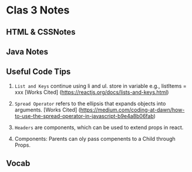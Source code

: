 # Clas 3 Notes
## HTML & CSSNotes 

  
## Java Notes 


## Useful Code Tips
1. `List and Keys` continue using li and ul. store in variable e.g., listItems = xxx
[Works Cited] (https://reactjs.org/docs/lists-and-keys.html)

1. `Spread Operator` refers to the ellipsis that expands objects into arguments. 
[Works Cited] (https://medium.com/coding-at-dawn/how-to-use-the-spread-operator-in-javascript-b9e4a8b06fab)

1. `Headers` are components, which can be used to extend props in react. 

1. Components: Parents can oly pass compenents to a Child through Props.


## Vocab
